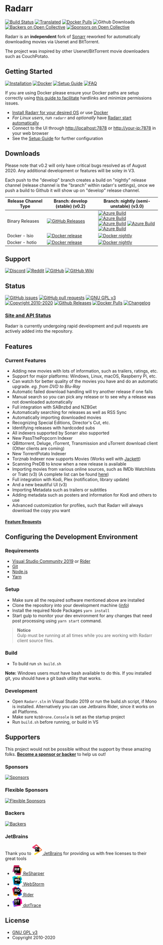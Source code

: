 # Radarr

[![Build Status](https://dev.azure.com/Radarr/Radarr/_apis/build/status/Radarr.Radarr?branchName=develop)](https://dev.azure.com/Radarr/Radarr/_build/latest?definitionId=1&branchName=develop)
[![Translated](https://translate.servarr.com/widgets/radarr/-/radarr/svg-badge.svg)](https://translate.servarr.com/engage/radarr/?utm_source=widget)
[![Docker Pulls](https://img.shields.io/docker/pulls/linuxserver/radarr.svg)](https://github.com/Radarr/Radarr/wiki/Docker)
![Github Downloads](https://img.shields.io/github/downloads/Radarr/Radarr/total.svg)
[![Backers on Open Collective](https://opencollective.com/Radarr/backers/badge.svg)](#backers) [![Sponsors on Open Collective](https://opencollective.com/Radarr/sponsors/badge.svg)](#sponsors)

Radarr is an __independent__ fork of [Sonarr](https://github.com/Sonarr/Sonarr) reworked for automatically downloading movies via Usenet and BitTorrent.

The project was inspired by other Usenet/BitTorrent movie downloaders such as CouchPotato.

## Getting Started

[![Installation](https://img.shields.io/badge/wiki-installation-brightgreen.svg?maxAge=60&style=flat-square)](https://github.com/Radarr/Radarr/wiki/Installation)
[![Docker](https://img.shields.io/badge/wiki-docker-1488C6.svg?maxAge=60&style=flat-square)](https://github.com/Radarr/Radarr/wiki/Docker) 
[![Setup Guide](https://img.shields.io/badge/wiki-setup_guide-orange.svg?maxAge=60&style=flat-square)](https://github.com/Radarr/Radarr/wiki/Setup-Guide)
[![FAQ](https://img.shields.io/badge/wiki-FAQ-BF55EC.svg?maxAge=60&style=flat-square)](https://github.com/Radarr/Radarr/wiki/FAQ)


If you are using Docker please ensure your Docker paths are setup correctly using [this guide to facilitate](https://old.reddit.com/r/usenet/wiki/docker) hardlinks and minimize permissions issues. 

* [Install Radarr for your desired OS](https://github.com/Radarr/Radarr/wiki/Installation) *or* use [Docker](https://github.com/Radarr/Radarr/wiki/Docker)
* *For Linux users*, run `radarr` and *optionally* have [Radarr start automatically](https://github.com/Radarr/Radarr/wiki/Autostart-on-Linux)
* Connect to the UI through <http://localhost:7878> or <http://your-ip:7878> in your web browser
* See the [Setup Guide](https://github.com/Radarr/Radarr/wiki/Setup-Guide) for further configuration

## Downloads
Please note that v0.2 will only have critical bugs resolved as of August 2020. Any additional development or features will be soley in V3.

Each push to the "develop" branch creates a build on "nightly" release channel (release channel is the "branch" within radarr's settings), once we push a build to Github it will show up on "develop" release channel.


| Release Channel Type    | Branch: develop (stable) (v0.2)                                                                                                                                                    | Branch: nightly (semi-unstable) (v3.0)                                                                                                                                                               |
|-----------------|------------------------------------------------------------------------------------------------------------------------------------------------------------------------------|------------------------------------------------------------------------------------------------------------------------------------------------------------------------------------------------|
| Binary Releases | [![GitHub Releases](https://img.shields.io/badge/downloads-releases-brightgreen.svg?maxAge=60&style=flat-square)](https://github.com/Radarr/Radarr/releases)                 |  [![Azure Build](https://img.shields.io/badge/downloads-Windows_X64-green.svg?maxAge=60&style=flat-square)](https://radarr.servarr.com/v1/update/nightly/updatefile?os=windows&runtime=netcore&arch=x64) <br> [![Azure Build](https://img.shields.io/badge/downloads-Linux_X64-green.svg?maxAge=60&style=flat-square)](https://radarr.servarr.com/v1/update/nightly/updatefile?os=linux&runtime=netcore&arch=x64) <br> [![Azure Build](https://img.shields.io/badge/downloads-Linux_ARM64-green.svg?maxAge=60&style=flat-square)](https://radarr.servarr.com/v1/update/nightly/updatefile?os=linux&runtime=netcore&arch=arm64) [![Azure Build](https://img.shields.io/badge/downloads-Linux_ARM-green.svg?maxAge=60&style=flat-square)](https://radarr.servarr.com/v1/update/nightly/updatefile?os=linux&runtime=netcore&arch=arm) <br> [![Azure Build](https://img.shields.io/badge/downloads-macOS-green.svg?maxAge=60&style=flat-square)](https://radarr.servarr.com/v1/update/nightly/updatefile?os=osx&runtime=netcore&arch=x64)                                                                                                                                                                    
| Docker - lsio   | [![Docker release](https://img.shields.io/badge/linuxserver-radarr:latest-blue.svg?colorB=1488C6&maxAge=60&style=flat-square)](https://hub.docker.com/r/linuxserver/radarr)  | [![Docker nightly](https://img.shields.io/badge/linuxserver-radarr:nightly-blue.svg?colorB=1488C6&maxAge=60&style=flat-square)](https://hub.docker.com/r/linuxserver/radarr)                   |
| Docker - hotio  | [![Docker release](https://img.shields.io/badge/hotio-radarr:latest-blue.svg?colorB=1488C6&maxAge=60&style=flat-square)](https://hub.docker.com/r/hotio/radarr)              | [![Docker nightly](https://img.shields.io/badge/hotio-radarr:nightly-blue.svg?colorB=1488C6&maxAge=60&style=flat-square)](https://hub.docker.com/r/hotio/radarr)                              | 

## Support

[![Discord](https://img.shields.io/badge/discord-chat-r5wJPt9.svg?maxAge=60&style=flat-square)](https://discord.gg/r5wJPt9)
[![Reddit](https://img.shields.io/badge/reddit-discussion-FF4500.svg?maxAge=60&style=flat-square)](https://www.reddit.com/r/radarr)
[![GitHub](https://img.shields.io/badge/github-issues-red.svg?maxAge=60&style=flat-square)](https://github.com/Radarr/Radarr/issues)
[![GitHub Wiki](https://img.shields.io/badge/github-wiki-181717.svg?maxAge=60&style=flat-square)](https://github.com/Radarr/Radarr/wiki)

## Status

[![GitHub issues](https://img.shields.io/github/issues/radarr/radarr.svg?maxAge=60&style=flat-square)](https://github.com/Radarr/Radarr/issues)
[![GitHub pull requests](https://img.shields.io/github/issues-pr/radarr/radarr.svg?maxAge=60&style=flat-square)](https://github.com/Radarr/Radarr/pulls)
[![GNU GPL v3](https://img.shields.io/badge/license-GNU%20GPL%20v3-blue.svg?maxAge=60&style=flat-square)](http://www.gnu.org/licenses/gpl.html)
[![Copyright 2010-2020](https://img.shields.io/badge/copyright-2020-blue.svg?maxAge=60&style=flat-square)](https://github.com/Radarr/Radarr)
[![Github Releases](https://img.shields.io/github/downloads/Radarr/Radarr/total.svg?maxAge=60&style=flat-square)](https://github.com/Radarr/Radarr/releases/)
[![Docker Pulls](https://img.shields.io/docker/pulls/linuxserver/radarr.svg?maxAge=60&style=flat-square)](https://hub.docker.com/r/linuxserver/radarr/)
[![Changelog](https://img.shields.io/github/commit-activity/w/radarr/radarr.svg?style=flat-square)](/CHANGELOG.md#unreleased)

### [Site and API Status](https://status.radarr.video)

Radarr is currently undergoing rapid development and pull requests are actively added into the repository.

## Features

### Current Features

* Adding new movies with lots of information, such as trailers, ratings, etc.
* Support for major platforms: Windows, Linux, macOS, Raspberry Pi, etc.
* Can watch for better quality of the movies you have and do an automatic upgrade. *eg. from DVD to Blu-Ray*
* Automatic failed download handling will try another release if one fails
* Manual search so you can pick any release or to see why a release was not downloaded automatically
* Full integration with SABnzbd and NZBGet
* Automatically searching for releases as well as RSS Sync
* Automatically importing downloaded movies
* Recognizing Special Editions, Director's Cut, etc.
* Identifying releases with hardcoded subs
* All indexers supported by Sonarr also supported
* New PassThePopcorn Indexer
* QBittorrent, Deluge, rTorrent, Transmission and uTorrent download client (Other clients are coming)
* New TorrentPotato Indexer
* Torznab Indexer now supports Movies (Works well with [Jackett](https://github.com/Jackett/Jackett))
* Scanning PreDB to know when a new release is available
* Importing movies from various online sources, such as IMDb Watchlists or Trakt (v3) (A complete list can be found [here](https://github.com/Radarr/Radarr/issues/114))
* Full integration with Kodi, Plex (notification, library update)
* And a new beautiful UI (v3)
* Importing Metadata such as trailers or subtitles
* Adding metadata such as posters and information for Kodi and others to use
* Advanced customization for profiles, such that Radarr will always download the copy you want

#### [Feature Requests](https://github.com/Radarr/Radarr/issues/new?assignees=&labels=feature+request&template=feature_request.md&title=)

## Configuring the Development Environment

### Requirements

* [Visual Studio Community 2019](https://www.visualstudio.com/vs/community/) or [Rider](http://www.jetbrains.com/rider/)
* [Git](https://git-scm.com/downloads)
* [Node.js](https://nodejs.org/en/download/)
* [Yarn](https://yarnpkg.com/)

### Setup

* Make sure all the required software mentioned above are installed
* Clone the repository into your development machine ([*info*](https://help.github.com/desktop/guides/contributing/working-with-your-remote-repository-on-github-or-github-enterprise))
* Install the required Node Packages `yarn install`
* Start gulp to monitor your dev environment for any changes that need post processing using `yarn start` command.

> **Notice**  
> Gulp must be running at all times while you are working with Radarr client source files.

### Build

* To build run `sh build.sh`

**Note:** Windows users must have bash available to do this. If you installed git, you should have a git bash utility that works.

### Development

* Open `Radarr.sln` in Visual Studio 2019 or run the build.sh script, if Mono is installed. Alternatively you can use Jetbrains Rider, since it works on all Platforms.
* Make sure `NzbDrone.Console` is set as the startup project
* Run `build.sh` before running, or build in VS

## Supporters

This project would not be possible without the support by these amazing folks. [**Become a sponsor or backer**](https://opencollective.com/radarr) to help us out!

### Sponsors

[![Sponsors](https://opencollective.com/radarr/tiers/sponsor.svg)](https://opencollective.com/radarr/order/3851)

### Flexible Sponsors

[![Flexible Sponsors](https://opencollective.com/radarr/tiers/flexible-sponsor.svg?avatarHeight=54)](https://opencollective.com/radarr/order/3856)

### Backers

[![Backers](https://opencollective.com/radarr/tiers/backer.svg?avatarHeight=48)](https://opencollective.com/radarr/order/3850)

### JetBrains

Thank you to [<img src="/Logo/jetbrains.svg" alt="JetBrains" width="32"> JetBrains](http://www.jetbrains.com/) for providing us with free licenses to their great tools

* [<img src="/Logo/resharper.svg" alt="ReSharper" width="32"> ReSharper](http://www.jetbrains.com/resharper/)
* [<img src="/Logo/webstorm.svg" alt="WebStorm" width="32"> WebStorm](http://www.jetbrains.com/webstorm/)
* [<img src="/Logo/rider.svg" alt="Rider" width="32"> Rider](http://www.jetbrains.com/rider/)
* [<img src="/Logo/dottrace.svg" alt="dotTrace" width="32"> dotTrace](http://www.jetbrains.com/dottrace/)

## License

* [GNU GPL v3](http://www.gnu.org/licenses/gpl.html)
* Copyright 2010-2020
